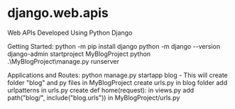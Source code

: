 # django.web.apis
Web APIs Developed Using Python Django

Getting Started:
python -m pip install django
python -m django --version
django-admin startproject MyBlogProject
python .\MyBlogProject\manage.py runserver

Applications and Routes:
python manage.py startapp blog - This will create folder "blog" and py files in MyBlogProject
create urls.py in blog folder
add urlpatterns in urls.py
create def home(request): in views.py
add path("blog/", include("blog.urls")) in MyBlogProject/urls.py